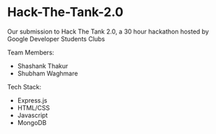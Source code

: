# Hack-The-Tank-2.0
Our submission to Hack The Tank 2.0, a 30 hour hackathon hosted by Google Developer Students Clubs

Team Members:
- Shashank Thakur
- Shubham Waghmare

Tech Stack:
- Express.js
- HTML/CSS
- Javascript
- MongoDB
